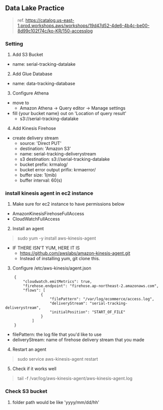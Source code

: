 ## Data Lake Practice

> ref. https://catalog.us-east-1.prod.workshops.aws/workshops/19d47d52-4de6-4b4c-be00-8d99c102f74c/ko-KR/150-accesslog

### Setting

1. Add S3 Bucket
  - name: serial-tracking-datalake

2. Add Glue Database
  - name: data-tracking-database

3. Configure Athena
  - move to
    - Amazon Athena -> Query editor -> Manage settings
  - fill {your bucket name} out on 'Location of query result'
    - s3://serial-tracking-datalake 

4. Add Kinesis Firehose 
  - create delivery stream
    - source: 'Direct PUT'
	- destination: 'Amazon S3'
	- name: serial-tracking-deliverystream
	- s3 destination: s3://serial-tracking-datalake
	- bucket prefix: krmalog/
	- bucket error output prifix: krmaerror/
	- buffer size: 1(mib)
	- buffer interval: 60(s)

### install kinesis agent in ec2 instance

1. Make sure for ec2 instance to have permissions below
  - AmazonKinesisFirehoseFullAccess
  - CloudWatchFullAccess

2. Install an agent
  > sudo yum -y install aws-kinesis-agent
  - IF THERE ISN'T YUM, HERE IT IS
    - https://github.com/awslabs/amazon-kinesis-agent.git
    - Instead of installing yum, git clone this.

3. Configure /etc/aws-kinesis/agent.json
```
	{
	    "cloudwatch.emitMetrics": true,
	    "firehose.endpoint": "firehose.ap-northeast-2.amazonaws.com",
	    "flows": [
	            {
	                "filePattern": "/var/log/ecommerce/access.log",
	                "deliveryStream": "serial-tracking-deliverystream",
	                "initialPosition": "START_OF_FILE"
	            }
	        ]
	}
```
  - filePattern: the log file that you'd like to use
  - deliveryStream: name of firehose delivery stream that you made

4. Restart an agent
  > sudo service aws-kinesis-agent restart

5. Check if it works well
  > tail -f /var/log/aws-kinesis-agent/aws-kinesis-agent.log

### Check S3 bucket

1. folder path would be like 'yyyy/mm/dd/hh'